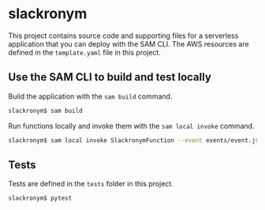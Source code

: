 # slackronym

This project contains source code and supporting files for a serverless application that you can deploy with the SAM CLI. The AWS resources are defined in the `template.yaml` file in this project. 

## Use the SAM CLI to build and test locally

Build the application with the `sam build` command.

```bash
slackronym$ sam build
```

Run functions locally and invoke them with the `sam local invoke` command.

```bash
slackronym$ sam local invoke SlackronymFunction --event events/event.json
```

## Tests

Tests are defined in the `tests` folder in this project.

```bash
slackronym$ pytest
```
